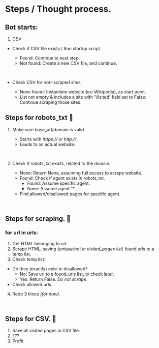 # Steps / Thought process.

## Bot starts:

1. CSV

- Check if CSV file exists / Run startup script.
  - Found: Continue to next step.
  - Not found: Create a new CSV file, and continue.

  &nbsp;
- Check CSV for non-scraped sites
  - None found: Instantiate website (ex: Wikipedia), as start point.
  - List not empty & includes a site with 'Visited' field set to False: Continue scraping those sites. 


## Steps for robots_txt :robot:

1. Make sure base_url/domain is valid.
   - Starts with _https://_ or _http://_.
   - Leads to an actual website.

   &nbsp;
2. Check if robots_txt exists, related to the domain.
   - None: Return None, assuming full access to scrape website.
   - Found: Check if agent exists in robots_txt.
       - Found: Assume specific agent.
       - None: Assume agent '*'.
   - Find allowed/disallowed pages for specific agent.

&nbsp;

## Steps for scraping. :knife:

### for url in urls:

1. Get HTML belonging to url.
2. Scrape HTML, saving _(unique/not in visited_pages list)_ found urls to a temp list.
3. Check temp list:
- Do they (exactly) exist in disallowed?
    - No: Save url to a found_urls list, to check later.
    - Yes: Return False. _Do not scrape_.
- Check allowed urls.

4. Redo 3 times _(for now)_.

&nbsp;
&nbsp;

## Steps for CSV. :file_folder:

1. Save all visited pages in CSV file.
2. ???
3. Profit
